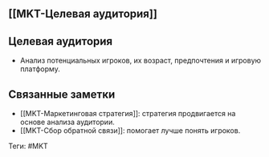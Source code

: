 ## [[MKT-Целевая аудитория]]

## Целевая аудитория

- Анализ потенциальных игроков, их возраст, предпочтения и игровую платформу.

## Связанные заметки

- [[MKT-Маркетинговая стратегия]]: стратегия продвигается на основе анализа аудитории.
- [[MKT-Сбор обратной связи]]: помогает лучше понять игроков.

Теги: #MKT